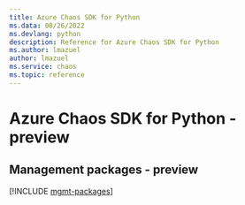 ```yaml
---
title: Azure Chaos SDK for Python
ms.data: 08/26/2022
ms.devlang: python
description: Reference for Azure Chaos SDK for Python
ms.author: lmazuel
author: lmazuel
ms.service: chaos
ms.topic: reference
---
```

# Azure Chaos SDK for Python - preview

## Management packages - preview
[!INCLUDE [mgmt-packages](chaos-mgmt-index.md)]